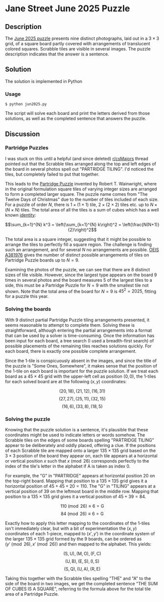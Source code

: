 # Jane Street June 2025 Puzzle

## Description

The [June 2025 puzzle](https://www.janestreet.com/puzzles/some-ones-somewhere-index/) presents nine distinct photographs, laid out in a $3 \times 3$ grid, of a square board partly covered with arrangements of translucent colored squares. Scrabble tiles are visible in several images. The puzzle description indicates that the answer is a sentence.

## Solution

The solution is implemented in Python 

### Usage

```console
$ python jun2025.py
```

The script will solve each board and print the letters derived from those solutions, as well as the completed sentence that answers the puzzle.

## Discussion

### Partridge Puzzles

I was stuck on this until a helpful (and since deleted) [r/csMajors](https://www.reddit.com/r/csMajors/) thread pointed out that the Scrabble tiles arranged along the top and left edges of the board in several photos spell out "PARTRIDGE TILING". I'd noticed the tiles, but completely failed to put that together.

This leads to the [Partridge Puzzle](https://pyrigan.com/2017/02/17/the-partridge-puzzle/) invented by Robert T. Wainwright, where in the original formulation square tiles of varying integer sizes are arranged to form a completed larger square. The puzzle name comes from "The Twelve Days of Christmas" due to the number of tiles included of each size. For a puzzle of order $N$, there is $1 \times (1 \times 1)$ tile, $2 \times (2 \times 2)$ tiles etc. up to $N \times (N \times N)$ tiles. The total area of all the tiles is a sum of cubes which has a well known [identity](https://en.wikipedia.org/wiki/Squared_triangular_number):

$$\sum_{k=1}^{N} k^3 = \left(\sum_{k=1}^{N} k\right)^2 = \left(\frac{N(N+1)}{2}\right)^2$$

The total area is a square integer, suggesting that it might be possible to arrange the tiles to perfectly fill a square region. The challenge is finding such an arrangement, and for several $N$ no arrangements are possible. [OEIS A381976](https://oeis.org/A381976) gives the number of distinct possible arrangements of tiles on Partridge Puzzle boards up to $N=9$.

Examining the photos of the puzzle, we can see that there are 8 distinct sizes of tile visible. However, since the largest type appears on the board 9 times in several photos and the board measures 5 of the largest tiles to a side, this must be a Partridge Puzzle for $N = 9$ with the smallest tile not shown. Note that the total area of the board for $N=9$ is $45^2 = 2025$, fitting for a puzzle this year.

### Solving the boards

With 9 distinct partial Partridge Puzzle tiling arrangements presented, it seems reasonable to attempt to complete them. Solving these is straightforward, although entering the partial arrangements into a format that can be used by a solver is time-consuming. Once the information has been input for each board, a tree search (I used a breadth-first search) of possible placements of the remaining tiles reaches solutions quickly. For each board, there is exactly one possible complete arrangement.

Since the 1-tile is conspicuously absent in the images, and since the title of the puzzle is "Some Ones, Somewhere", it makes sense that the position of the 1-tile on each board is important for the puzzle solution. If we treat each board as a $45 \times 45$ grid with the upper-left cell as position $(0,0)$, the 1-tiles for each solved board are at the following $(x,y)$ coordinates:

$$(20, 18), (21, 12), (16, 31)$$
$$(27, 27), (25, 11), (32, 15)$$
$$(16,  6), (33,  8), (18,  5)$$

### Solving the puzzle

Knowing that the puzzle solution is a sentence, it's plausible that these coordinates might be used to indicate letters or words somehow. The Scrabble tiles on the edges of some boards spelling "PARTRIDGE TILING" appear to be deliberately and oddly placed, offering a clue. If the positions of each Scrabble tile are mapped onto a larger $135 \times 135$ grid based on the $3 \times 3$ position of the board they appear on, each tile appears at a horizontal or vertical position $x$ such that $x \pmod{26}$ corresponds perfectly to the index of the tile's letter in the alphabet if A is taken as index $0$.

For example, the "G" in "PARTRIDGE" appears at horizontal position $20$ on the top-right board. Mapping that position to a $135 \times 135$ grid gives it a horizontal position of $45 + 45 +20 = 110$. The "G" in "TILING" appears at a vertical position of $39$ on the leftmost board in the middle row. Mapping that position to a $135 \times 135$ grid gives it a vertical position of $45 + 39 = 84$.

$$ 110 \pmod{26} \equiv 6 = \text{G} $$
$$ 84 \pmod{26} \equiv 6 = \text{G} $$

Exactly how to apply this letter mapping to the coordinates of the 1-tiles isn't immediately clear, but with a bit of experimentation the $(x,y)$ coordinates of each 1-piece, mapped to $(x', y')$ in the coordinate system of the larger $135 \times 135$ grid formed by the 9 boards, can be ordered as $(y' \pmod{26}, x' \pmod{26})$ and then mapped to the alphabet. This yields:

$$(\text{S},\text{U}), (\text{M},\text{O}), (\text{F},\text{C})$$
$$(\text{U},\text{B}), (\text{E},\text{S}), (\text{I},\text{S})$$
$$(\text{S},\text{Q}), (\text{U},\text{A}), (\text{R},\text{E})$$

Taking this together with the Scrabble tiles spelling "THE" and "A" to the side of the board in two images, we get the completed sentence "THE SUM OF CUBES IS A SQUARE", referring to the formula above for the total tile area of a Partridge Puzzle.

